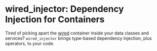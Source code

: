 # wired_injector: Dependency Injection for Containers

Tired of picking apart the [wired](https://wired.readthedocs.io/en/latest/) container inside your data classes and services?
`wired_injector` brings type-based dependency injection, plus operators, to your code.

